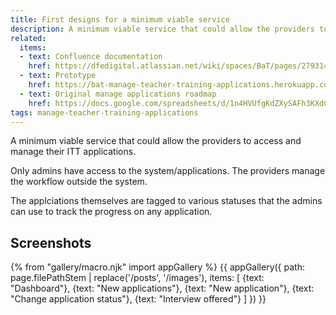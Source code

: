 ```yaml
---
title: First designs for a minimum viable service
description: A minimum viable service that could allow the providers to access and manage their ITT applications.
related:
  items:
  - text: Confluence documentation
    href: https://dfedigital.atlassian.net/wiki/spaces/BaT/pages/279314433/Designs
  - text: Prototype
    href: https://bat-manage-teacher-training-applications.herokuapp.com/provider/v01/index
  - text: Original manage applications roadmap
    href: https://docs.google.com/spreadsheets/d/1n4HVUfgKdZXySAFh3KXdCqZ-Ru71DVt7RAxOvl_NO3Y
tags: manage-teacher-training-applications
---
```

A minimum viable service that could allow the providers to access and manage their ITT applications.

Only admins have access to the system/applications. The providers manage the workflow outside the system.

The applciations themselves are tagged to various statuses that the admins can use to track the progress on any application.

## Screenshots

{% from "gallery/macro.njk" import appGallery %}
{{ appGallery({
  path: page.filePathStem | replace('/posts', '/images'),
  items: [
    {text: "Dashboard"},
    {text: "New applications"},
    {text: "New application"},
    {text: "Change application status"},
    {text: "Interview offered"}
  ]
}) }}
